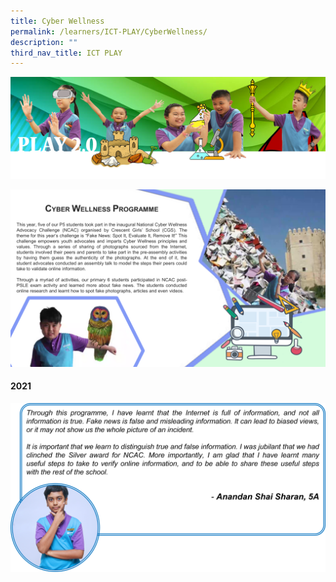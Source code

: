 ```yaml
---
title: Cyber Wellness
permalink: /learners/ICT-PLAY/CyberWellness/
description: ""
third_nav_title: ICT PLAY
---
```

![](/images/PLAYbanner.png)

![](/images/PLAY-ICT_Cyber-Wellness-Prog-1024x576.png)

#### 2021
![](/images/ICT-slide6-1024x548.png)